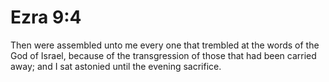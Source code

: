# Ezra 9:4

Then were assembled unto me every one that trembled at the words of the God of Israel, because of the transgression of those that had been carried away; and I sat astonied until the evening sacrifice.
